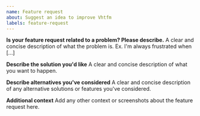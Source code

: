 ```yaml
---
name: Feature request
about: Suggest an idea to improve Vhtfm
labels: feature-request
---
```


<!--
Welcome to the Vhtfm Framework issue tracker! Before creating an issue, please heed the following:

1. This tracker should only be used to report bugs and request features / enhancements to Vhtfm
    - For questions and general support, refer to https://stackoverflow.com/questions/tagged/vhtfm
    - For documentation issues, use https://vhtfmframework.com/docs/user/en or the developer cheetsheet https://vhtfmframework.com/docs/user/en/fox/resources/fox-commands-cheatsheet
2. Use the search function before creating a new issue. Duplicates will be closed and directed to
   the original discussion.
3. When making a feature request, make sure to be as verbose as possible. The better you convey your message, the     greater the drive to make it happen.
-->

**Is your feature request related to a problem? Please describe.**
A clear and concise description of what the problem is. Ex. I'm always frustrated when [...]

**Describe the solution you'd like**
A clear and concise description of what you want to happen.

**Describe alternatives you've considered**
A clear and concise description of any alternative solutions or features you've considered.

**Additional context**
Add any other context or screenshots about the feature request here.
